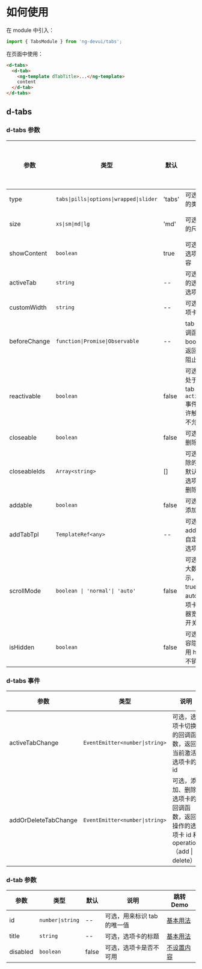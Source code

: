 # 如何使用

在 module 中引入：

```ts
import { TabsModule } from 'ng-devui/tabs';
```

在页面中使用：

```html
<d-tabs>
  <d-tab>
    <ng-template dTabTitle>...</ng-template>
    content
  </d-tab>
</d-tabs>
```

## d-tabs

### d-tabs 参数

| 参数         | 类型                                    | 默认   | 说明                                                                                                            | 跳转 Demo                                  | 全局配置项 |
| ------------ | --------------------------------------- | ------ | --------------------------------------------------------------------------------------------------------------- | ------------------------------------------ | ---------- |
| type         | `tabs\|pills\|options\|wrapped\|slider` | 'tabs' | 可选，选项卡组的类型                                                                                            | [Pills 类型](demo#type-pills)              |
| size         | `xs\|sm\|md\|lg`                        | 'md'   | 可选，选项卡组的尺寸                                                                                            | [选项卡尺寸](demo#size)                    |
| showContent  | `boolean`                               | true   | 可选，是否显示选项卡对应的内容                                                                                  | [不设置内容](demo#no-set-content)          |
| activeTab    | `string`                                | --     | 可选，当前激活的选项卡，值为选项卡的 id                                                                         | [基本用法](demo#basic-usage)               |
| customWidth  | `string`                                | --     | 可选，自定义选项卡的宽度                                                                                        |                                            |
| beforeChange | `function\|Promise\|Observable`         | --     | tab 切换前的回调函数,返回 boolean 类型，返回 false 可以阻止 tab 的切换                                          | [拦截 tab 切换](demo#intercept-tab-switch) |
| reactivable  | `boolean`                               | false  | 可选，点击当前处于激活态的 tab 时是否触发`activeTabChange`事件，`true`为允许触发，`false`为不允许触发           | [拦截 tab 切换](demo#intercept-tab-switch) |
| closeable    | `boolean`                               | false  | 可选，是否显示删除图标                                                                                          | [添加 / 删除](demo#add-delete)             |
| closeableIds | `Array<string>`                         | []     | 可选，指定可删除的选项卡 Id。默认为空数组，选项卡都可以被删除                                                   | [添加 / 删除](demo#add-delete)             |
| addable      | `boolean`                               | false  | 可选， 是否显示添加选项卡                                                                                       | [添加 / 删除](demo#add-delete)             |
| addTabTpl    | `TemplateRef<any>`                      | --     | 可选， 配合 addable 使用，自定义添加按钮选项卡                                                                  |                                            |
| scrollMode   | `boolean \| 'normal'\| 'auto'`          | false  | 可选， 是否启用大数据滚动显示，normal 和 true 时为开启，auto 时会根据选项卡总宽度与容器宽度比较自动开关滚动模式 | [大数据展示](demo#big-data)                |
| isHidden     | `boolean`                               | false  | 可选， 选项卡内容隐藏时是否采用 hidden 方式不销毁 dom                                                           | [自定义模板](demo#custom-template)         |

### d-tabs 事件

| 参数                 | 类型                           | 说明                                                                                | 跳转 Demo                      |
| -------------------- | ------------------------------ | ----------------------------------------------------------------------------------- | ------------------------------ |
| activeTabChange      | `EventEmitter<number\|string>` | 可选，选项卡切换的回调函数，返回当前激活选项卡的 id                                 | [基本用法](demo#basic-usage)   |
| addOrDeleteTabChange | `EventEmitter<number\|string>` | 可选，添加、删除选项卡的回调函数，返回操作的选项卡 id 和 operation（add \| delete） | [添加 / 删除](demo#add-delete) |

### d-tab 参数

| 参数     | 类型             | 默认  | 说明                        | 跳转 Demo                         |
| -------- | ---------------- | ----- | --------------------------- | --------------------------------- |
| id       | `number\|string` | --    | 可选，用来标识 tab 的唯一值 | [基本用法](demo#basic-usage)      |
| title    | `string`         | --    | 可选，选项卡的标题          | [基本用法](demo#basic-usage)      |
| disabled | `boolean`        | false | 可选，选项卡是否不可用      | [不设置内容](demo#no-set-content) |
